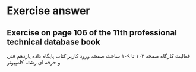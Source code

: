 # Exercise answer
Exercise on page 106 of the 11th professional technical database book
---------------------------------------
فعالیت کارگاه صفحه ۱۰۳ تا ۱۰۹
ساخت صفحه ورود کاربر
کتاب پایگاه داده یازدهم فنی و حرفه ای
رشته کامپیوتر
